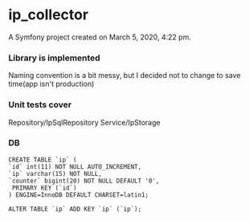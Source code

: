ip_collector
============

A Symfony project created on March 5, 2020, 4:22 pm.

### Library is implemented

Naming convention is a bit messy, but I decided not to change to save time(app isn't production)

### Unit tests cover 

Repository/IpSqlRepository
Service/IpStorage

### DB

    CREATE TABLE `ip` (
    `id` int(11) NOT NULL AUTO_INCREMENT,
    `ip` varchar(15) NOT NULL,
    `counter` bigint(20) NOT NULL DEFAULT '0',
     PRIMARY KEY (`id`)
    ) ENGINE=InnoDB DEFAULT CHARSET=latin1;

    ALTER TABLE `ip` ADD KEY `ip` (`ip`);
